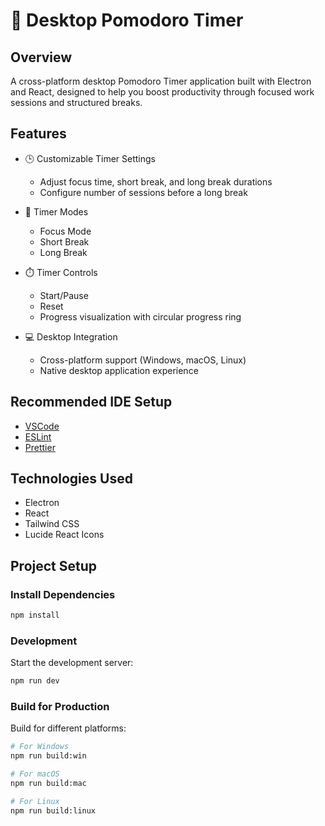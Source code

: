 # 🍅 Desktop Pomodoro Timer

## Overview

A cross-platform desktop Pomodoro Timer application built with Electron and React, designed to help you boost productivity through focused work sessions and structured breaks.

## Features

- 🕒 Customizable Timer Settings
  - Adjust focus time, short break, and long break durations
  - Configure number of sessions before a long break

- 🔄 Timer Modes
  - Focus Mode
  - Short Break
  - Long Break

- ⏱️ Timer Controls
  - Start/Pause
  - Reset
  - Progress visualization with circular progress ring

- 💻 Desktop Integration
  - Cross-platform support (Windows, macOS, Linux)
  - Native desktop application experience


## Recommended IDE Setup
- [VSCode](https://code.visualstudio.com/)
- [ESLint](https://marketplace.visualstudio.com/items?itemName=dbaeumer.vscode-eslint)
- [Prettier](https://marketplace.visualstudio.com/items?itemName=esbenp.prettier-vscode)


## Technologies Used

- Electron
- React
- Tailwind CSS
- Lucide React Icons

## Project Setup

### Install Dependencies
```bash
npm install
```

### Development
Start the development server:
```bash
npm run dev
```

### Build for Production

Build for different platforms:
```bash
# For Windows
npm run build:win

# For macOS
npm run build:mac

# For Linux
npm run build:linux
```